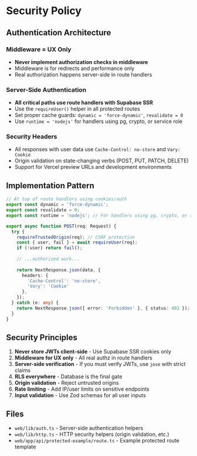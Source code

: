 # Security Policy

## Authentication Architecture

### Middleware = UX Only
- **Never implement authorization checks in middleware**
- Middleware is for redirects and performance only
- Real authorization happens server-side in route handlers

### Server-Side Authentication
- **All critical paths use route handlers with Supabase SSR**
- Use the `requireUser()` helper in all protected routes
- Set proper cache guards: `dynamic = 'force-dynamic'`, `revalidate = 0`
- Use `runtime = 'nodejs'` for handlers using pg, crypto, or service role

### Security Headers
- All responses with user data use `Cache-Control: no-store` and `Vary: Cookie`
- Origin validation on state-changing verbs (POST, PUT, PATCH, DELETE)
- Support for Vercel preview URLs and development environments

## Implementation Pattern

```typescript
// At top of route handlers using cookies/auth
export const dynamic = 'force-dynamic';
export const revalidate = 0;
export const runtime = 'nodejs'; // For handlers using pg, crypto, or service role

export async function POST(req: Request) {
  try {
    requireTrustedOrigin(req); // CSRF protection
    const { user, fail } = await requireUser(req);
    if (!user) return fail();
    
    // ...authorized work...
    
    return NextResponse.json(data, {
      headers: { 
        'Cache-Control': 'no-store', 
        'Vary': 'Cookie' 
      },
    });
  } catch (e: any) {
    return NextResponse.json({ error: 'Forbidden' }, { status: 403 });
  }
}
```

## Security Principles

1. **Never store JWTs client-side** - Use Supabase SSR cookies only
2. **Middleware for UX only** - All real authz in route handlers
3. **Server-side verification** - If you must verify JWTs, use `jose` with strict claims
4. **RLS everywhere** - Database is the final gate
5. **Origin validation** - Reject untrusted origins
6. **Rate limiting** - Add IP/user limits on sensitive endpoints
7. **Input validation** - Use Zod schemas for all user inputs

## Files

- `web/lib/auth.ts` - Server-side authentication helpers
- `web/lib/http.ts` - HTTP security helpers (origin validation, etc.)
- `web/app/api/protected-example/route.ts` - Example protected route template

